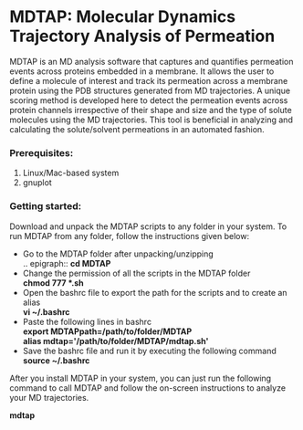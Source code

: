 # MDTAP: Molecular Dynamics Trajectory Analysis of Permeation

MDTAP is an MD analysis software that captures and quantifies permeation events across proteins embedded in a membrane. It allows the user to define a molecule of interest and track its permeation across a membrane protein using the PDB structures generated from MD trajectories. A unique scoring method is developed here to detect the permeation events across protein channels irrespective of their shape and size and the type of solute molecules using the MD trajectories. This tool is beneficial in analyzing and calculating the solute/solvent permeations in an automated fashion.


### Prerequisites:
1) Linux/Mac-based system
2) gnuplot


### Getting started:
Download and unpack the MDTAP scripts to any folder in your system. To run MDTAP from any folder, follow the instructions given below:
- Go to the MDTAP folder after unpacking/unzipping <br> .. epigraph:: __cd MDTAP__
- Change the permission of all the scripts in the MDTAP folder <br> __chmod 777 *.sh__
- Open the bashrc file to export the path for the scripts and to create an alias <br> __vi  ~/.bashrc__
- Paste the following lines in bashrc <br> __export MDTAPpath=/path/to/folder/MDTAP__ <br> __alias mdtap='/path/to/folder/MDTAP/mdtap.sh'__
- Save the bashrc file and run it by executing the following command <br> __source ~/.bashrc__

After you install MDTAP in your system, you can just run the following command to call MDTAP and follow the on-screen instructions to analyze your MD trajectories.

__mdtap__
